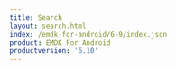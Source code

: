```yaml
---
title: Search
layout: search.html
index: /emdk-for-android/6-9/index.json
product: EMDK For Android
productversion: '6.10'
---
```



















